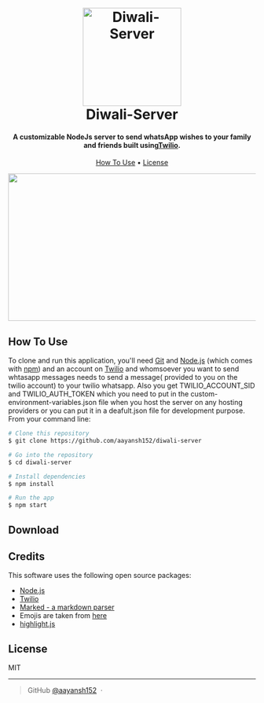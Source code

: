 <h1 align="center">
  <br>
  <a href="http://www.amitmerchant.com/electron-markdownify"><img src="https://raw.githubusercontent.com/aayansh152/diwali-server/main/img/logo.png" alt="Diwali-Server" width="200"></a>
  <br>
  Diwali-Server
  <br>
</h1>

<h4 align="center">A customizable NodeJs server to send whatsApp wishes to your family and friends built using<a href="https://www.twilio.com/" target="_blank">Twilio</a>.</h4>

<p align="center">
  <a href="#how-to-use">How To Use</a> •
  <a href="#license">License</a>
</p>
<p align="center">
  <img width="660" height="300" src="https://raw.githubusercontent.com/aayansh152/diwali-server/main/img/Diwali-Server.gif">
</p>

## How To Use

To clone and run this application, you'll need [Git](https://git-scm.com) and [Node.js](https://nodejs.org/en/download/) (which comes with [npm](http://npmjs.com)) and an account on [Twilio](https://www.twilio.com/) and whomsoever you want to send whtasapp messages needs to send a message( provided to you on the twilio account) to your twilio whatsapp. Also you get TWILIO_ACCOUNT_SID and TWILIO_AUTH_TOKEN which you need to put in the custom-environment-variables.json file when you host the server on any hosting providers or you can put it in a deafult.json file for development purpose. From your command line:

```bash
# Clone this repository
$ git clone https://github.com/aayansh152/diwali-server

# Go into the repository
$ cd diwali-server

# Install dependencies
$ npm install

# Run the app
$ npm start
```

## Download

## Credits

This software uses the following open source packages:

- [Node.js](https://nodejs.org/)
- [Twilio](https://www.twilio.com/)
- [Marked - a markdown parser](https://github.com/chjj/marked)
- Emojis are taken from [here](https://github.com/arvida/emoji-cheat-sheet.com)
- [highlight.js](https://highlightjs.org/)

## License

MIT

---

> GitHub [@aayansh152](https://github.com/aayansh) &nbsp;&middot;&nbsp;
